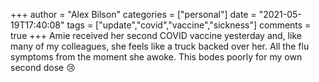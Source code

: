 +++
author = "Alex Bilson"
categories = ["personal"]
date = "2021-05-19T17:40:08"
tags = ["update","covid","vaccine","sickness"]
comments = true
+++
Amie received her second COVID vaccine yesterday and, like many of my colleagues, she feels like a truck backed over her. All the flu symptoms from the moment she awoke. This bodes poorly for my own second dose 😢

